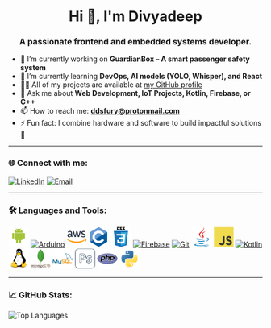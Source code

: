 <h1 align="center">Hi 👋, I'm Divyadeep</h1>
<h3 align="center">A passionate frontend and embedded systems developer.</h3>

- 🔭 I’m currently working on **GuardianBox – A smart passenger safety system**
- 🌱 I’m currently learning **DevOps, AI models (YOLO, Whisper), and React**
- 👨‍💻 All of my projects are available at [my GitHub profile](https://github.com/d1vyadeep)
- 💬 Ask me about **Web Development, IoT Projects, Kotlin, Firebase, or C++**
- 📫 How to reach me: **ddsfury@protonmail.com**
- ⚡ Fun fact: I combine hardware and software to build impactful solutions 🚀

---

### 🌐 Connect with me:
<p align="left">
  <a href="[[(https://www.linkedin.com/in/divyadeepsingh/)]]" target="(https://www.linkedin.com/in/divyadeepsingh/)"><img align="center" src="https://cdn.jsdelivr.net/npm/simple-icons@v5/icons/linkedin.svg" alt="LinkedIn" height="30" width="40" /></a>
  <a href="mailto:ddsfury@protonmail.com"><img align="center" src="https://cdn.jsdelivr.net/npm/simple-icons@v5/icons/gmail.svg" alt="Email" height="30" width="40" /></a>

</p>

---

### 🛠️ Languages and Tools:
<p align="left">
  <a href="https://developer.android.com" target="_blank"><img src="https://raw.githubusercontent.com/devicons/devicon/master/icons/android/android-original-wordmark.svg" alt="Android" width="40" height="40"/></a>
  <a href="https://www.arduino.cc/" target="_blank"><img src="https://cdn.worldvectorlogo.com/logos/arduino-1.svg" alt="Arduino" width="40" height="40"/></a>
  <a href="https://aws.amazon.com" target="_blank"><img src="https://raw.githubusercontent.com/devicons/devicon/master/icons/amazonwebservices/amazonwebservices-original-wordmark.svg" alt="AWS" width="40" height="40"/></a>
  <a href="https://www.cprogramming.com/" target="_blank"><img src="https://raw.githubusercontent.com/devicons/devicon/master/icons/c/c-original.svg" alt="C" width="40" height="40"/></a>
  <a href="https://www.w3schools.com/css/" target="_blank"><img src="https://raw.githubusercontent.com/devicons/devicon/master/icons/css3/css3-original-wordmark.svg" alt="CSS3" width="40" height="40"/></a>
  <a href="https://firebase.google.com/" target="_blank"><img src="https://www.vectorlogo.zone/logos/firebase/firebase-icon.svg" alt="Firebase" width="40" height="40"/></a>
  <a href="https://git-scm.com/" target="_blank"><img src="https://www.vectorlogo.zone/logos/git-scm/git-scm-icon.svg" alt="Git" width="40" height="40"/></a>
  <a href="https://www.java.com" target="_blank"><img src="https://raw.githubusercontent.com/devicons/devicon/master/icons/java/java-original.svg" alt="Java" width="40" height="40"/></a>
  <a href="https://developer.mozilla.org/en-US/docs/Web/JavaScript" target="_blank"><img src="https://raw.githubusercontent.com/devicons/devicon/master/icons/javascript/javascript-original.svg" alt="JavaScript" width="40" height="40"/></a>
  <a href="https://kotlinlang.org" target="_blank"><img src="https://www.vectorlogo.zone/logos/kotlinlang/kotlinlang-icon.svg" alt="Kotlin" width="40" height="40"/></a>
  <a href="https://www.linux.org/" target="_blank"><img src="https://raw.githubusercontent.com/devicons/devicon/master/icons/linux/linux-original.svg" alt="Linux" width="40" height="40"/></a>
  <a href="https://www.mongodb.com/" target="_blank"><img src="https://raw.githubusercontent.com/devicons/devicon/master/icons/mongodb/mongodb-original-wordmark.svg" alt="MongoDB" width="40" height="40"/></a>
  <a href="https://www.mysql.com/" target="_blank"><img src="https://raw.githubusercontent.com/devicons/devicon/master/icons/mysql/mysql-original-wordmark.svg" alt="MySQL" width="40" height="40"/></a>
  <a href="https://www.photoshop.com/en" target="_blank"><img src="https://raw.githubusercontent.com/devicons/devicon/master/icons/photoshop/photoshop-line.svg" alt="Photoshop" width="40" height="40"/></a>
  <a href="https://www.php.net" target="_blank"><img src="https://raw.githubusercontent.com/devicons/devicon/master/icons/php/php-original.svg" alt="PHP" width="40" height="40"/></a>
  <a href="https://www.python.org" target="_blank"><img src="https://raw.githubusercontent.com/devicons/devicon/master/icons/python/python-original.svg" alt="Python" width="40" height="40"/></a>
</p>

---

### 📈 GitHub Stats:
<p align="left">
  
  <img src="https://github-readme-stats.vercel.app/api/top-langs/?username=d1vyadeep&layout=compact&theme=radical" alt="Top Languages" />
</p>
